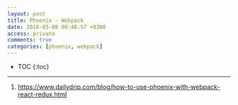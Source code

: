 ```yaml
---
layout: post
title: Phoenix - Webpack
date: 2018-05-08 00:48:57 +0300
access: private
comments: true
categories: [phoenix, webpack]
---
```


<!-- more -->

* TOC
{:toc}
<hr>

1. <https://www.dailydrip.com/blog/how-to-use-phoenix-with-webpack-react-redux.html>
